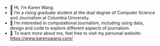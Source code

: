 - 👋 Hi, I’m Karen Wang.
- 🌱 I’m a rising graduate student at the dual degree of Computer Science and Journalism at Columbia University. 
- 👀 I’m interested in computational journalism, including using data, design and code to explore different aspects of journalism.
- 🌟 To learn more about me, feel free to visit my personal website: https://www.karenswang.com/


<!---
karenswang/karenswang is a ✨ special ✨ repository because its `README.md` (this file) appears on your GitHub profile.
You can click the Preview link to take a look at your changes.
--->
